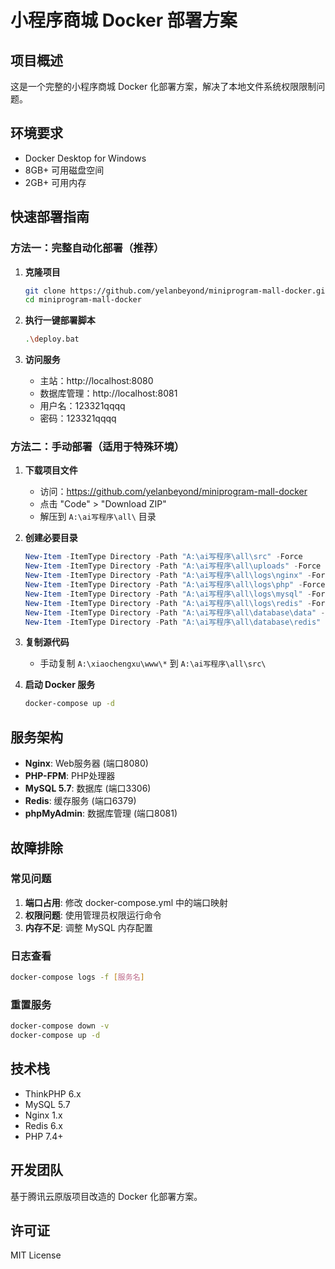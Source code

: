 # 小程序商城 Docker 部署方案

## 项目概述
这是一个完整的小程序商城 Docker 化部署方案，解决了本地文件系统权限限制问题。

## 环境要求
- Docker Desktop for Windows
- 8GB+ 可用磁盘空间
- 2GB+ 可用内存

## 快速部署指南

### 方法一：完整自动化部署（推荐）

1. **克隆项目**
   ```bash
   git clone https://github.com/yelanbeyond/miniprogram-mall-docker.git
   cd miniprogram-mall-docker
   ```

2. **执行一键部署脚本**
   ```bash
   .\deploy.bat
   ```

3. **访问服务**
   - 主站：http://localhost:8080
   - 数据库管理：http://localhost:8081
   - 用户名：123321qqqq
   - 密码：123321qqqq

### 方法二：手动部署（适用于特殊环境）

1. **下载项目文件**
   - 访问：https://github.com/yelanbeyond/miniprogram-mall-docker
   - 点击 "Code" > "Download ZIP"
   - 解压到 `A:\ai写程序\all\` 目录

2. **创建必要目录**
   ```powershell
   New-Item -ItemType Directory -Path "A:\ai写程序\all\src" -Force
   New-Item -ItemType Directory -Path "A:\ai写程序\all\uploads" -Force
   New-Item -ItemType Directory -Path "A:\ai写程序\all\logs\nginx" -Force
   New-Item -ItemType Directory -Path "A:\ai写程序\all\logs\php" -Force
   New-Item -ItemType Directory -Path "A:\ai写程序\all\logs\mysql" -Force
   New-Item -ItemType Directory -Path "A:\ai写程序\all\logs\redis" -Force
   New-Item -ItemType Directory -Path "A:\ai写程序\all\database\data" -Force
   New-Item -ItemType Directory -Path "A:\ai写程序\all\database\redis" -Force
   ```

3. **复制源代码**
   - 手动复制 `A:\xiaochengxu\www\*` 到 `A:\ai写程序\all\src\`

4. **启动 Docker 服务**
   ```bash
   docker-compose up -d
   ```

## 服务架构

- **Nginx**: Web服务器 (端口8080)
- **PHP-FPM**: PHP处理器
- **MySQL 5.7**: 数据库 (端口3306)
- **Redis**: 缓存服务 (端口6379)
- **phpMyAdmin**: 数据库管理 (端口8081)

## 故障排除

### 常见问题
1. **端口占用**: 修改 docker-compose.yml 中的端口映射
2. **权限问题**: 使用管理员权限运行命令
3. **内存不足**: 调整 MySQL 内存配置

### 日志查看
```bash
docker-compose logs -f [服务名]
```

### 重置服务
```bash
docker-compose down -v
docker-compose up -d
```

## 技术栈
- ThinkPHP 6.x
- MySQL 5.7
- Nginx 1.x
- Redis 6.x
- PHP 7.4+

## 开发团队
基于腾讯云原版项目改造的 Docker 化部署方案。

## 许可证
MIT License